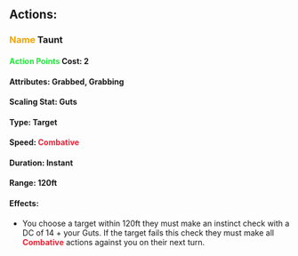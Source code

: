 
## Actions:
### <span style="font-weight:bold;color:rgb(240, 164, 0)">Name</span> Taunt

#### <span style="font-weight:bold;color:rgb(33, 235, 60)">Action Points</span> Cost: 2
#### Attributes: Grabbed, Grabbing
#### Scaling Stat: Guts
#### Type: Target
#### Speed: <span style="font-weight:bold; color:rgb(235, 33, 53)">Combative</span>
#### Duration: Instant
#### Range: 120ft
#### Effects: 
- You choose a target within 120ft they must make an instinct check with a DC of 14 + your Guts. If the target fails this check they must make all <span style="font-weight:bold; color:rgb(235, 33, 53)">Combative</span> actions against you on their next turn. 